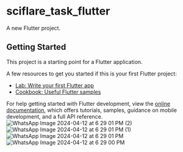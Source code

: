 # sciflare_task_flutter

A new Flutter project.

## Getting Started

This project is a starting point for a Flutter application.

A few resources to get you started if this is your first Flutter project:

- [Lab: Write your first Flutter app](https://docs.flutter.dev/get-started/codelab)
- [Cookbook: Useful Flutter samples](https://docs.flutter.dev/cookbook)

For help getting started with Flutter development, view the
[online documentation](https://docs.flutter.dev/), which offers tutorials,
samples, guidance on mobile development, and a full API reference.
![WhatsApp Image 2024-04-12 at 6 29 01 PM (2)](https://github.com/Smohana-Priya/sciflare_task_flutter/assets/100066754/2f264d59-4b51-4d60-a2a7-a57844b6ee10)
![WhatsApp Image 2024-04-12 at 6 29 01 PM (1)](https://github.com/Smohana-Priya/sciflare_task_flutter/assets/100066754/b095499f-5edb-4bd6-b3ad-a1c187729d56)
![WhatsApp Image 2024-04-12 at 6 29 01 PM](https://github.com/Smohana-Priya/sciflare_task_flutter/assets/100066754/1ac51186-e6f4-4ddc-ba9d-d71a29f44e44)
![WhatsApp Image 2024-04-12 at 6 29 00 PM](https://github.com/Smohana-Priya/sciflare_task_flutter/assets/100066754/4779e830-030f-4e04-b6b3-6fb0d110fbab)
